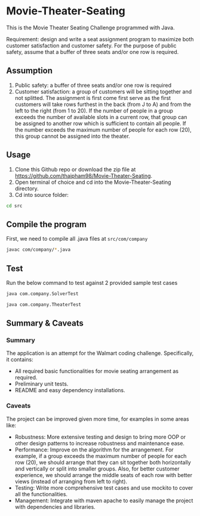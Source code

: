 # Movie-Theater-Seating

This is the Movie Theater Seating Challenge programmed with Java.

Requirement: design and write a seat assignment program to maximize both customer satisfaction and customer safety. For the purpose of public safety, assume that a buffer of three seats and/or one row is required.

## Assumption
1. Public safety: a buffer of three seats and/or one row is required
2. Customer satisfaction: a group of customers will be sitting together and not splitted. The assignment is first come first serve as the first customers will take rows furthest in the back (from J to A) and from the left to the right (from 1 to 20). If the number of people in a group exceeds the number of available slots in a current row, that group can be assigned to another row which is sufficient to contain all people. If the number exceeds the maximum number of people for each row (20), this group cannot be assigned into the theater.

## Usage

1. Clone this Github repo or download the zip file at https://github.com/thaipham98/Movie-Theater-Seating.
2. Open terminal of choice and cd into the Movie-Theater-Seating directory.
3. Cd into source folder:

```bash
cd src
```

## Compile the program

First, we need to compile all .java files at `src/com/company`

```bash
javac com/company/*.java
```

## Test

Run the below command to test against 2 provided sample test cases

```bash
java com.company.SolverTest
```
```bash
java com.company.TheaterTest
```
## 

## Summary & Caveats
### Summary
The application is an attempt for the Walmart coding challenge. Specifically, it contains:
- All required basic functionalities for movie seating arrangement as required.
- Preliminary unit tests.
- README and easy dependency installations.
### Caveats
The project can be improved given more time, for examples in some areas like:
- Robustness: More extensive testing and design to bring more OOP or other design patterns to increase robustness and maintenance ease.
- Performance: Improve on the algorithm for the arrangement. For example, if a group exceeds the maximum number of people for each row (20), we should arrange that they can sit together both horizontally and vertically or split into smaller groups. Also, for better customer experience, we should arrange the middle seats of each row with better views (instead of arranging from left to right).
- Testing: Write more comprehensive test cases and use mockito to cover all the functionalities.
- Management: Integrate with maven apache to easily manage the project with dependencies and libraries.
